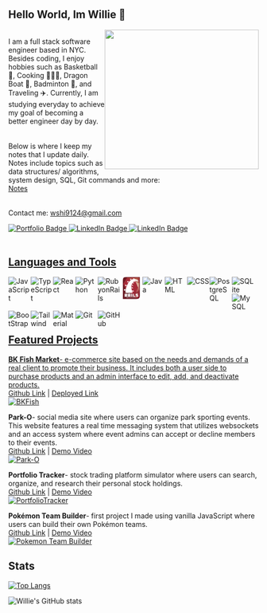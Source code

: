 ## Hello World, Im Willie 👋 
<img align="right" width="310px" height="280px" src="https://media.tenor.com/2uyENRmiUt0AAAAC/coding.gif">

######
I am a full stack software engineer based in NYC. Besides coding, I enjoy hobbies such as Basketball 🏀, Cooking 🧑🏻‍🍳, Dragon Boat 🚣, Badminton 🏸, and Traveling ✈️. Currently, I am studying everyday to achieve my goal of becoming a better engineer day by day. 
######
Below is where I keep my notes that I update daily. Notes include topics such as data structures/ algorithms, system design, SQL, Git commands and more:
<br/>
[Notes](https://github.com/wshi9124/data-structures-algorithms-and-system-design-notes)
######
Contact me: wshi9124@gmail.com
<div id="badges">
   <a href="https://wshi9124.github.io/PortfolioSite/">
    <img src="https://custom-icon-badges.demolab.com/badge/-Portfolio%20Website-purple?style=for-the-badge&logoColor=white&logo=repo" alt="Portfolio Badge"
  </a>
  <a href="https://www.linkedin.com/in/willie-shi">
    <img src="https://img.shields.io/badge/LinkedIn-blue?style=for-the-badge&logo=linkedin&logoColor=white" alt="LinkedIn Badge"
  </a>
   <a href="https://dev.to/wshi9124">
    <img src=https://custom-icon-badges.demolab.com/badge/-Blog-orange?style=for-the-badge&logo=comment-discussion&logoColor=black alt="LinkedIn Badge"
  </a>
</div>
  

<br/>

## Languages and Tools
<img align="left" alt="JavaScript" width="45px" src="https://cdn.jsdelivr.net/gh/devicons/devicon/icons/javascript/javascript-plain.svg" />
<img align="left" alt="TypeScript" width="45px" src="https://cdn.jsdelivr.net/gh/devicons/devicon/icons/typescript/typescript-plain.svg" />
<img align="left" alt="React" width="45px" src="https://cdn.jsdelivr.net/gh/devicons/devicon/icons/react/react-original-wordmark.svg" />
<img align="left" alt="Python" width="45px" src="https://cdn.jsdelivr.net/gh/devicons/devicon/icons/python/python-original-wordmark.svg" />
<img align="left" alt="RubyonRails" width="45px" src="https://cdn.jsdelivr.net/gh/devicons/devicon/icons/ruby/ruby-plain-wordmark.svg" />
<img align="left" alt="Ruby" width="45px" src="https://github.com/devicons/devicon/blob/master/icons/rails/rails-original-wordmark.svg" />
<img align="left" alt="Java" width="45px" src="https://cdn.jsdelivr.net/gh/devicons/devicon/icons/java/java-original-wordmark.svg" />
<img align="left" alt="HTML" width="45px" src="https://cdn.jsdelivr.net/gh/devicons/devicon/icons/html5/html5-plain.svg" />
<img align="left" alt="CSS" width="45px" src="https://cdn.jsdelivr.net/gh/devicons/devicon/icons/css3/css3-plain.svg" />
<img align="left" alt="PostgreSQL" width="45px" src="https://cdn.jsdelivr.net/gh/devicons/devicon/icons/postgresql/postgresql-plain-wordmark.svg" />
<img align="left" alt="SQLite" width="45px" src="https://cdn.jsdelivr.net/gh/devicons/devicon/icons/sqlite/sqlite-original.svg" />
<img align="left" alt="MySQL" width="45px" src="https://cdn.jsdelivr.net/gh/devicons/devicon/icons/mysql/mysql-original.svg"  />
<img align="left" alt="BootStrap" width="45px" src="https://cdn.jsdelivr.net/gh/devicons/devicon/icons/bootstrap/bootstrap-plain.svg" />
<img align="left" alt="Tailwind" width="45px" src="https://cdn.jsdelivr.net/gh/devicons/devicon/icons/tailwindcss/tailwindcss-plain.svg" />
<img align="left" alt="Material" width="45px" src="https://cdn.jsdelivr.net/gh/devicons/devicon/icons/materialui/materialui-original.svg" />
<img align="left" alt="Git" width="45px" src="https://cdn.jsdelivr.net/gh/devicons/devicon/icons/git/git-plain-wordmark.svg" />
<img align="left" alt="GitHub" width="45px" src="https://cdn.jsdelivr.net/gh/devicons/devicon/icons/github/github-original.svg" />  

<br/>
<br/>
<br/>
<br/>
<br/>

## Featured Projects
**BK Fish Market**- e-commerce site based on the needs and demands of a real client to promote their business. It includes both a user side to purchase products and an admin interface to edit, add, and deactivate products. 
<br/>
[Github Link](https://github.com/wshi9124/BK-Fish-Market) | [Deployed Link](http://54.152.24.233:4000/home)
<br/>
[<img alt="BKFish" width="400px" src=https://user-images.githubusercontent.com/104730743/193691309-0a6f4c55-ba09-4411-9a20-5247adebead5.png />](http://54.152.24.233:4000/home)

**Park-O**- social media site where users can organize park sporting events. This website features a real time messaging system that utilizes websockets and an access system where event admins can accept or decline members to their events. 
<br/>
[Github Link](https://github.com/wshi9124/Sports-park-organizer) | [Demo Video](https://youtu.be/Z8HKBXoNswg)
<br/>
[<img alt="Park-O" width="400px" src="https://user-images.githubusercontent.com/104730743/201763789-8808daaf-5ddf-4bf2-929d-a49b89db4e68.png" />](https://www.youtube.com/watch?v=Z8HKBXoNswg&ab_channel=WillieShi)

**Portfolio Tracker**- stock trading platform simulator where users can search, organize, and research their personal stock holdings. 
<br/>
[Github Link](https://github.com/wshi9124/Portfolio-Tracker-) | [Demo Video](https://youtu.be/juVxJYn8nlE)
<br/>
[<img alt="PortfolioTracker" width="400px" src="https://user-images.githubusercontent.com/104730743/199075182-af3b80b1-470b-4735-8855-91d4d0892dee.png" />](https://www.youtube.com/watch?v=juVxJYn8nlE&ab_channel=WillieShi)

**Pokémon Team Builder**- first project I made using vanilla JavaScript where users can build their own Pokémon teams.
<br/>
[Github Link](https://github.com/wshi9124/Pokemon-Team-Builder) | [Demo Video](https://youtu.be/EyGGHUOkxjY)
<br/>
[<img alt="Pokemon Team Builder" width="400px" src="https://user-images.githubusercontent.com/104730743/196293854-a3635144-4c8e-4311-993a-3e05475ce817.png" />](https://www.youtube.com/watch?v=EyGGHUOkxjY&ab_channel=WillieShi)

## Stats
[![Top Langs](https://github-readme-stats.vercel.app/api/top-langs/?username=wshi9124&layout=compact&theme=vision-friendly-dark)](https://github.com/anuraghazra/github-readme-stats)

![Willie's GitHub stats](https://github-readme-stats.vercel.app/api?username=wshi9124&show_icons=true&theme=radical)




